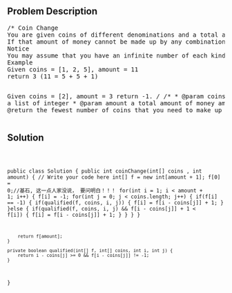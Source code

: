 <!--
<style>
  body { font-family: Arial, sans-serif; }
  .container { max-width: 100%; margin: auto; padding: 20px; }
  .comment-block { background-color: #f9f9f9; padding: 10px; border-left: 5px solid #ccc; max-width: 500px; margin: auto; word-wrap: break-word; white-space: pre-wrap; }
  .code-block { background-color: #f4f4f4; padding: 10px; border: 1px solid #ddd; }
</style>
-->

<div class='container'>
<h2>Problem Description</h2>
<div class='comment-block'>
<pre>
/* Coin Change
You are given coins of different denominations and a total amount of money amount. Write a function to compute the fewest number of coins that you need to make up that amount. 
If that amount of money cannot be made up by any combination of the coins, return -1.
Notice
You may assume that you have an infinite number of each kind of coin.
Example
Given coins = [1, 2, 5], amount = 11
return 3 (11 = 5 + 5 + 1)

Given coins = [2], amount = 3
return -1.
*/
    /**
     * @param coins  a list of integer
     * @param amount a total amount of money amount
     * @return the fewest number of coins that you need to make up
     */
</pre>
</div>

<h2>Solution</h2>
<div class='code-block'>
<pre><code class='language-java'>

public class Solution {
    public int coinChange(int[] coins , int amount) {
        // Write your code here
        int[] f = new int[amount + 1];
        f[0] = 0;//基石, 这一点人家没说， 要问明白！！！
        for(int i = 1; i < amount + 1; i++) {
            f[i] = -1;
            for(int j = 0; j < coins.length; j++) {
                if(f[i] == -1) {
                    if(qualified(f, coins, i, j)) {
                        f[i] = f[i - coins[j]] + 1;
                    }
                }else {
                    if(qualified(f, coins, i, j) && f[i - coins[j]] + 1 < f[i]) {
                        f[i] = f[i - coins[j]] + 1;
                    }
                }
            }
        }
        
        return f[amount];
    }
    
    private boolean qualified(int[] f, int[] coins, int i, int j) {
        return i - coins[j] >= 0 && f[i - coins[j]] != -1;
    }
}</code></pre>
</div>
</div>
